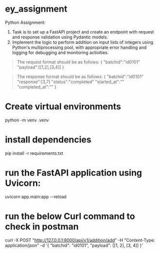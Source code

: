 # ey_assignment
Python Assignment:
1.	Task is to set up a FastAPI project and create an endpoint with request and response validation using Pydantic models. 
2.	Implement the logic to perform addition on input lists of integers using Python's multiprocessing pool, with appropriate error handling and logging for debugging and monitoring activities.

> The request format should be as follows:
{
    "batchid":"id0101"
    "payload":[[1,2],[3,4]]
}

> The response format should be as follows:
{
    "batchid":"id0101"
    "response":[3,7]
    "status":"completed"
    "started_at":"<timestamp>"
    "completed_at":"<timestamp>"
}

 
# Create virtual environments
python -m venv .venv

# install dependencies
pip install -r requirements.txt

# run the FastAPI application using Uvicorn:
uvicorn app.main:app --reload

# run the below Curl command to check in postman
curl -X POST "http://127.0.0.1:8000/api/v1/addition/add" -H "Content-Type: application/json" -d '{
    "batchid": "id0101",
    "payload": [[1, 2], [3, 4]]
}'

